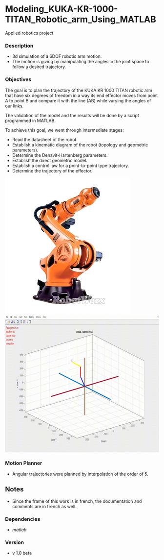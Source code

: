 # Modeling_KUKA-KR-1000-TITAN_Robotic_arm_Using_MATLAB
Applied robotics project

### Description
- 3d simulation of a 6DOF robotic arm motion.
- The motion is giving by manipulating the angles in the joint space to follow a desired trajectory.

### Objectives
The goal is to plan the trajectory of the KUKA KR 1000 TITAN robotic arm that have six degrees of freedom 
in a way its end effector moves from point A to point B and compare it with the line (AB) while varying
the angles of our links.

The validation of the model and the results will be done by a script programmed in MATLAB.
    
To achieve this goal, we went through intermediate stages:

- Read the datasheet of the robot.
- Establish a kinematic diagram of the robot (topology and geometric parameters).
- Determine the Denavit-Hartenberg parameters.
- Establish the direct geometric model.
- Establish a control law for a point-to-point type trajectory.
- Determine the trajectory of the effector.
          
![A* Search](https://github.com/RIYADHABBES/Modeling_KUKA-KR-1000-TITAN_Robotic_arm_Using_MATLAB/blob/main/KUKA_KR_1000_0001.jpg?raw=true) <img src="https://raw.githubusercontent.com/RIYADHABBES/Modeling_KUKA-KR-1000-TITAN_Robotic_arm_Using_MATLAB/main/kuka.gif" width="550" height="450"/>




### Motion Planner
- Angular trajectories were planned by interpolation of the order of 5.

## Notes
- Since the frame of this work is in french, the documentation and comments are in french as well.

### Dependencies
- *matlab*

### Version

- v 1.0 beta

